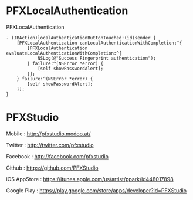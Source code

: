# PFXLocalAuthentication
PFXLocalAuthentication

````
- (IBAction)localAuthenticationButtonTouched:(id)sender {
    [PFXLocalAuthentication canLocalAuthenticationWithCompletion:^{
        [PFXLocalAuthentication evaluateLocalAuthenticationWithCompletion:^{
            NSLog(@"Success Fingerprint authentication");
        } failure:^(NSError *error) {
            [self showPasswordAlert];
        }];
    } failure:^(NSError *error) {
        [self showPasswordAlert];
    }];
}

````


# PFXStudio

Mobile : http://pfxstudio.modoo.at/

Twitter : http://twitter.com/pfxstudio

Facebook : http://facebook.com/pfxstudio

Github : https://github.com/PFXStudio

iOS AppStore : https://itunes.apple.com/us/artist/ppark/id448017898

Google Play : https://play.google.com/store/apps/developer?id=PFXStudio
